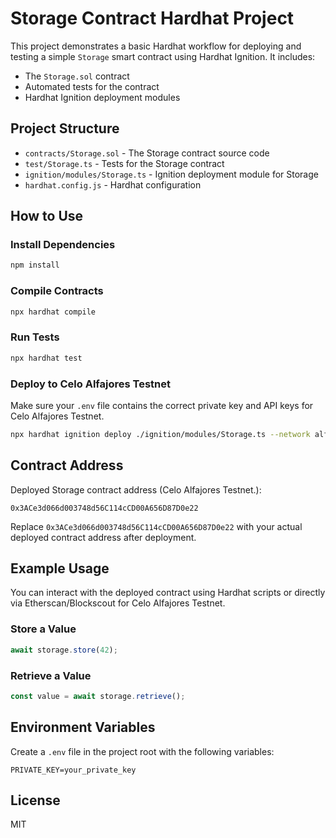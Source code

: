 # Storage Contract Hardhat Project

This project demonstrates a basic Hardhat workflow for deploying and testing a simple `Storage` smart contract using Hardhat Ignition. It includes:

- The `Storage.sol` contract
- Automated tests for the contract
- Hardhat Ignition deployment modules

## Project Structure

- `contracts/Storage.sol` - The Storage contract source code
- `test/Storage.ts` - Tests for the Storage contract
- `ignition/modules/Storage.ts` - Ignition deployment module for Storage
- `hardhat.config.js` - Hardhat configuration

## How to Use

### Install Dependencies

```bash
npm install
```

### Compile Contracts

```bash
npx hardhat compile
```

### Run Tests

```bash
npx hardhat test
```

### Deploy to Celo Alfajores Testnet

Make sure your `.env` file contains the correct private key and API keys for Celo Alfajores Testnet.

```bash
npx hardhat ignition deploy ./ignition/modules/Storage.ts --network alfajores --deployment-id alfajores-deployment
```

## Contract Address

Deployed Storage contract address (Celo Alfajores Testnet.):

```
0x3ACe3d066d003748d56C114cCD00A656D87D0e22
```

Replace `0x3ACe3d066d003748d56C114cCD00A656D87D0e22` with your actual deployed contract address after deployment.

## Example Usage

You can interact with the deployed contract using Hardhat scripts or directly via Etherscan/Blockscout for Celo Alfajores Testnet.

### Store a Value

```js
await storage.store(42);
```

### Retrieve a Value

```js
const value = await storage.retrieve();
```

## Environment Variables

Create a `.env` file in the project root with the following variables:

```
PRIVATE_KEY=your_private_key
```

## License

MIT

